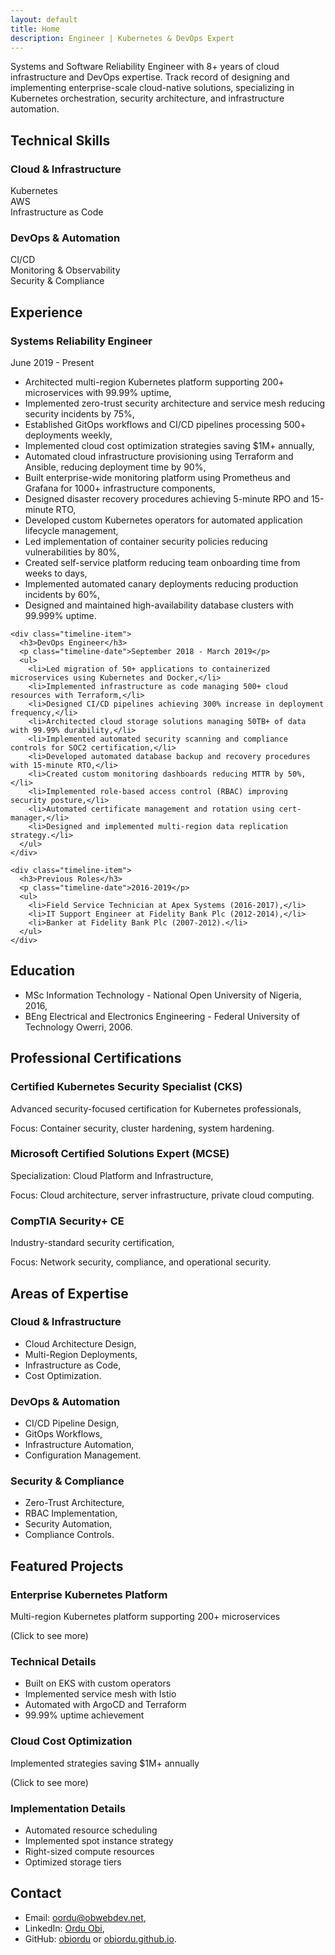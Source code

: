 ```yaml
---
layout: default
title: Home
description: Engineer | Kubernetes & DevOps Expert
---
```


<div class="intro-section animate-fade-in">
  <p>Systems and Software Reliability Engineer with 8+ years of cloud infrastructure and DevOps expertise. Track record of designing and implementing enterprise-scale cloud-native solutions, specializing in Kubernetes orchestration, security architecture, and infrastructure automation.</p>
</div>

<section id="skills" class="skills-section animate-fade-in">
  <h2>Technical Skills</h2>
  
  <div class="skill-category">
    <h3>Cloud & Infrastructure</h3>
    <div class="skill-bar-container">
      <div class="skill-bar" style="--skill-level: 95%">Kubernetes</div>
    </div>
    <div class="skill-bar-container">
      <div class="skill-bar" style="--skill-level: 90%">AWS</div>
    </div>
    <div class="skill-bar-container">
      <div class="skill-bar" style="--skill-level: 85%">Infrastructure as Code</div>
    </div>
  </div>

  <div class="skill-category">
    <h3>DevOps & Automation</h3>
    <div class="skill-bar-container">
      <div class="skill-bar" style="--skill-level: 90%">CI/CD</div>
    </div>
    <div class="skill-bar-container">
      <div class="skill-bar" style="--skill-level: 85%">Monitoring & Observability</div>
    </div>
    <div class="skill-bar-container">
      <div class="skill-bar" style="--skill-level: 88%">Security & Compliance</div>
    </div>
  </div>
</section>

<section id="experience" class="timeline-section animate-fade-in">
  <h2>Experience</h2>
  
  <div class="timeline">
    <div class="timeline-item">
      <h3>Systems Reliability Engineer</h3>
      <p class="timeline-date">June 2019 - Present</p>
      <ul>
        <li>Architected multi-region Kubernetes platform supporting 200+ microservices with 99.99% uptime,</li>
        <li>Implemented zero-trust security architecture and service mesh reducing security incidents by 75%,</li>
        <li>Established GitOps workflows and CI/CD pipelines processing 500+ deployments weekly,</li>
        <li>Implemented cloud cost optimization strategies saving $1M+ annually,</li>
        <li>Automated cloud infrastructure provisioning using Terraform and Ansible, reducing deployment time by 90%,</li>
        <li>Built enterprise-wide monitoring platform using Prometheus and Grafana for 1000+ infrastructure components,</li>
        <li>Designed disaster recovery procedures achieving 5-minute RPO and 15-minute RTO,</li>
        <li>Developed custom Kubernetes operators for automated application lifecycle management,</li>
        <li>Led implementation of container security policies reducing vulnerabilities by 80%,</li>
        <li>Created self-service platform reducing team onboarding time from weeks to days,</li>
        <li>Implemented automated canary deployments reducing production incidents by 60%,</li>
        <li>Designed and maintained high-availability database clusters with 99.999% uptime.</li>
      </ul>
    </div>

    <div class="timeline-item">
      <h3>DevOps Engineer</h3>
      <p class="timeline-date">September 2018 - March 2019</p>
      <ul>
        <li>Led migration of 50+ applications to containerized microservices using Kubernetes and Docker,</li>
        <li>Implemented infrastructure as code managing 500+ cloud resources with Terraform,</li>
        <li>Designed CI/CD pipelines achieving 300% increase in deployment frequency,</li>
        <li>Architected cloud storage solutions managing 50TB+ of data with 99.99% durability,</li>
        <li>Implemented automated security scanning and compliance controls for SOC2 certification,</li>
        <li>Developed automated database backup and recovery procedures with 15-minute RTO,</li>
        <li>Created custom monitoring dashboards reducing MTTR by 50%,</li>
        <li>Implemented role-based access control (RBAC) improving security posture,</li>
        <li>Automated certificate management and rotation using cert-manager,</li>
        <li>Designed and implemented multi-region data replication strategy.</li>
      </ul>
    </div>

    <div class="timeline-item">
      <h3>Previous Roles</h3>
      <p class="timeline-date">2016-2019</p>
      <ul>
        <li>Field Service Technician at Apex Systems (2016-2017),</li>
        <li>IT Support Engineer at Fidelity Bank Plc (2012-2014),</li>
        <li>Banker at Fidelity Bank Plc (2007-2012).</li>
      </ul>
    </div>
  </div>
</section>

<section id="education" class="education-section animate-fade-in">
  <h2>Education</h2>
  
  <ul>
    <li>MSc Information Technology - National Open University of Nigeria, 2016,</li>
    <li>BEng Electrical and Electronics Engineering - Federal University of Technology Owerri, 2006.</li>
  </ul>
</section>

<section id="certifications" class="certifications-section animate-fade-in">
  <h2>Professional Certifications</h2>
  
  <div class="certification-category">
    <h3>Certified Kubernetes Security Specialist (CKS)</h3>
    <p>Advanced security-focused certification for Kubernetes professionals,</p>
    <p>Focus: Container security, cluster hardening, system hardening.</p>
  </div>

  <div class="certification-category">
    <h3>Microsoft Certified Solutions Expert (MCSE)</h3>
    <p>Specialization: Cloud Platform and Infrastructure,</p>
    <p>Focus: Cloud architecture, server infrastructure, private cloud computing.</p>
  </div>

  <div class="certification-category">
    <h3>CompTIA Security+ CE</h3>
    <p>Industry-standard security certification,</p>
    <p>Focus: Network security, compliance, and operational security.</p>
  </div>
</section>

<section id="areas-of-expertise" class="areas-of-expertise-section animate-fade-in">
  <h2>Areas of Expertise</h2>
  
  <div class="area-of-expertise-category">
    <h3>Cloud & Infrastructure</h3>
    <ul>
      <li>Cloud Architecture Design,</li>
      <li>Multi-Region Deployments,</li>
      <li>Infrastructure as Code,</li>
      <li>Cost Optimization.</li>
    </ul>
  </div>

  <div class="area-of-expertise-category">
    <h3>DevOps & Automation</h3>
    <ul>
      <li>CI/CD Pipeline Design,</li>
      <li>GitOps Workflows,</li>
      <li>Infrastructure Automation,</li>
      <li>Configuration Management.</li>
    </ul>
  </div>

  <div class="area-of-expertise-category">
    <h3>Security & Compliance</h3>
    <ul>
      <li>Zero-Trust Architecture,</li>
      <li>RBAC Implementation,</li>
      <li>Security Automation,</li>
      <li>Compliance Controls.</li>
    </ul>
  </div>
</section>

<section id="projects" class="projects-section animate-fade-in">
  <h2>Featured Projects</h2>
  
  <div class="project-card">
    <div class="project-card-inner">
      <div class="project-card-front">
        <h3>Enterprise Kubernetes Platform</h3>
        <p>Multi-region Kubernetes platform supporting 200+ microservices</p>
        <p class="project-card-hint">(Click to see more)</p>
      </div>
      <div class="project-card-back">
        <h3>Technical Details</h3>
        <ul>
          <li>Built on EKS with custom operators</li>
          <li>Implemented service mesh with Istio</li>
          <li>Automated with ArgoCD and Terraform</li>
          <li>99.99% uptime achievement</li>
        </ul>
      </div>
    </div>
  </div>

  <div class="project-card">
    <div class="project-card-inner">
      <div class="project-card-front">
        <h3>Cloud Cost Optimization</h3>
        <p>Implemented strategies saving $1M+ annually</p>
        <p class="project-card-hint">(Click to see more)</p>
      </div>
      <div class="project-card-back">
        <h3>Implementation Details</h3>
        <ul>
          <li>Automated resource scheduling</li>
          <li>Implemented spot instance strategy</li>
          <li>Right-sized compute resources</li>
          <li>Optimized storage tiers</li>
        </ul>
      </div>
    </div>
  </div>
</section>

<section id="contact" class="contact-section animate-fade-in">
  <h2>Contact</h2>
  
  <ul>
    <li>Email: <a href="mailto:oordu@obwebdev.net">oordu@obwebdev.net</a>,</li>
    <li>LinkedIn: <a href="https://www.linkedin.com/in/oscarordu/">Ordu Obi</a>,</li>
    <li>GitHub: <a href="https://github.com/obiordu">obiordu</a> or <a href="https://obiordu.github.io">obiordu.github.io</a>.</li>
  </ul>
</section>